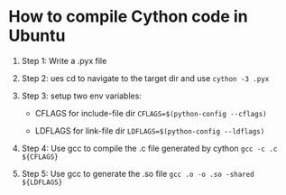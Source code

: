 # How to compile Cython code in Ubuntu  

1. Step 1: Write a .pyx file  

2. Step 2: ues cd to navigate to the target dir and use `cython -3 .pyx`  

3. Step 3: setup two env variables:  

    - CFLAGS for include-file dir `CFLAGS=$(python-config --cflags)`  

    - LDFLAGS for link-file dir `LDFLAGS=$(python-config --ldflags)`  

4. Step 4: Use gcc to compile the .c file generated by cython `gcc -c .c ${CFLAGS}`  

5. Step 5: Use gcc to generate the .so file `gcc .o -o .so -shared ${LDFLAGS}`  
